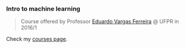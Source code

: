 ### Intro to machine learning

> Course offered by Professor
> [Eduardo Vargas Ferreira](https://eduardoleg.github.io/)
> @ UFPR in 2016/1

Check my [courses page](https://henriquelaureano.github.io/courses/).
